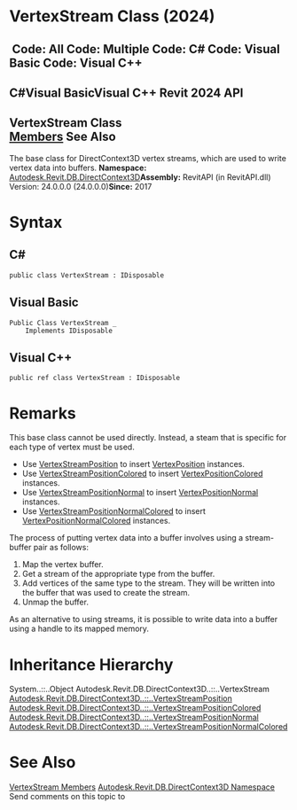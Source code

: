 # VertexStream Class (2024)

﻿
 Code: All Code: Multiple Code: C# Code: Visual Basic Code: Visual C++   
---  
C#Visual BasicVisual C++
Revit 2024 API  
---  
VertexStream Class  
[Members](fc0616b9-8da1-3ccf-3b29-5ddaccf95930.md "VertexStream Members") See Also  
---  
The base class for DirectContext3D vertex streams, which are used to write vertex data into buffers. 
**Namespace:** [Autodesk.Revit.DB.DirectContext3D](f4ba10f0-55ea-5344-173b-688405391794.md "Autodesk.Revit.DB.DirectContext3D Namespace")**Assembly:** RevitAPI (in RevitAPI.dll) Version: 24.0.0.0 (24.0.0.0)**Since:** 2017 
# Syntax
C#  
---  
```text
public class VertexStream : IDisposable
```
  
Visual Basic  
---  
```text
Public Class VertexStream _
	Implements IDisposable
```
  
Visual C++  
---  
```text
public ref class VertexStream : IDisposable
```
  
# Remarks
This base class cannot be used directly. Instead, a steam that is specific for each type of vertex must be used. 
  * Use [VertexStreamPosition](b6576b22-59f1-5cd1-962c-d65f17c198fb.md "VertexStreamPosition Class") to insert [VertexPosition](718e49aa-9e17-6f2d-2013-141b5cfeefdd.md "VertexPosition Class") instances.
  * Use [VertexStreamPositionColored](588e57a7-b43e-50f0-47ba-11154cae9a24.md "VertexStreamPositionColored Class") to insert [VertexPositionColored](f99deacd-3167-46ff-6abf-5d27bdbd2c6a.md "VertexPositionColored Class") instances.
  * Use [VertexStreamPositionNormal](fc9b191e-cbd9-844c-0289-b58ccc19ac8b.md "VertexStreamPositionNormal Class") to insert [VertexPositionNormal](a40efda7-6e2f-a455-f65e-02b10b0bc1b4.md "VertexPositionNormal Class") instances.
  * Use [VertexStreamPositionNormalColored](2b52610e-fbc2-d983-d28c-6fd05a7a215e.md "VertexStreamPositionNormalColored Class") to insert [VertexPositionNormalColored](aa354e03-2b25-b5a4-5634-c3518518c0d3.md "VertexPositionNormalColored Class") instances.

The process of putting vertex data into a buffer involves using a stream-buffer pair as follows: 
  1. Map the vertex buffer.
  2. Get a stream of the appropriate type from the buffer.
  3. Add vertices of the same type to the stream. They will be written into the buffer that was used to create the stream.
  4. Unmap the buffer.

As an alternative to using streams, it is possible to write data into a buffer using a handle to its mapped memory. 
# Inheritance Hierarchy
System..::..Object Autodesk.Revit.DB.DirectContext3D..::..VertexStream [Autodesk.Revit.DB.DirectContext3D..::..VertexStreamPosition](b6576b22-59f1-5cd1-962c-d65f17c198fb.md "VertexStreamPosition Class") [Autodesk.Revit.DB.DirectContext3D..::..VertexStreamPositionColored](588e57a7-b43e-50f0-47ba-11154cae9a24.md "VertexStreamPositionColored Class") [Autodesk.Revit.DB.DirectContext3D..::..VertexStreamPositionNormal](fc9b191e-cbd9-844c-0289-b58ccc19ac8b.md "VertexStreamPositionNormal Class") [Autodesk.Revit.DB.DirectContext3D..::..VertexStreamPositionNormalColored](2b52610e-fbc2-d983-d28c-6fd05a7a215e.md "VertexStreamPositionNormalColored Class")
# See Also
[VertexStream Members](fc0616b9-8da1-3ccf-3b29-5ddaccf95930.md "VertexStream Members")
[Autodesk.Revit.DB.DirectContext3D Namespace](f4ba10f0-55ea-5344-173b-688405391794.md "Autodesk.Revit.DB.DirectContext3D Namespace")
Send comments on this topic to 